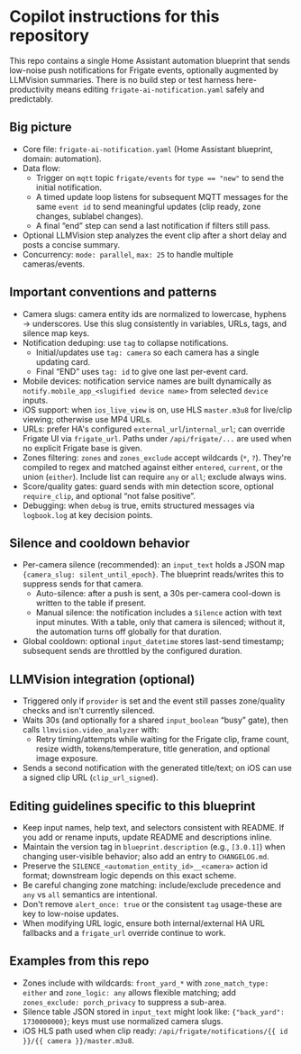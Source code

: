# Copilot instructions for this repository

This repo contains a single Home Assistant automation blueprint that sends low-noise push notifications for Frigate events, optionally augmented by LLMVision summaries. There is no build step or test harness here-productivity means editing `frigate-ai-notification.yaml` safely and predictably.

## Big picture
- Core file: `frigate-ai-notification.yaml` (Home Assistant blueprint, domain: automation).
- Data flow:
  - Trigger on `mqtt` topic `frigate/events` for `type == "new"` to send the initial notification.
  - A timed update loop listens for subsequent MQTT messages for the same `event id` to send meaningful updates (clip ready, zone changes, sublabel changes).
  - A final “end” step can send a last notification if filters still pass.
- Optional LLMVision step analyzes the event clip after a short delay and posts a concise summary.
- Concurrency: `mode: parallel`, `max: 25` to handle multiple cameras/events.

## Important conventions and patterns
- Camera slugs: camera entity ids are normalized to lowercase, hyphens → underscores. Use this slug consistently in variables, URLs, tags, and silence map keys.
- Notification deduping: use `tag` to collapse notifications.
  - Initial/updates use `tag: camera` so each camera has a single updating card.
  - Final “END” uses `tag: id` to give one last per-event card.
- Mobile devices: notification service names are built dynamically as `notify.mobile_app_<slugified device name>` from selected `device` inputs.
- iOS support: when `ios_live_view` is on, use HLS `master.m3u8` for live/clip viewing; otherwise use MP4 URLs.
- URLs: prefer HA's configured `external_url`/`internal_url`; can override Frigate UI via `frigate_url`. Paths under `/api/frigate/...` are used when no explicit Frigate base is given.
- Zones filtering: `zones` and `zones_exclude` accept wildcards (`*`, `?`). They're compiled to regex and matched against either `entered`, `current`, or the union (`either`). Include list can require `any` or `all`; exclude always wins.
- Score/quality gates: guard sends with min detection score, optional `require_clip`, and optional “not false positive”.
- Debugging: when `debug` is true, emits structured messages via `logbook.log` at key decision points.

## Silence and cooldown behavior
- Per-camera silence (recommended): an `input_text` holds a JSON map `{camera_slug: silent_until_epoch}`. The blueprint reads/writes this to suppress sends for that camera.
  - Auto-silence: after a push is sent, a 30s per-camera cool-down is written to the table if present.
  - Manual silence: the notification includes a `Silence` action with text input minutes. With a table, only that camera is silenced; without it, the automation turns off globally for that duration.
- Global cooldown: optional `input_datetime` stores last-send timestamp; subsequent sends are throttled by the configured duration.

## LLMVision integration (optional)
- Triggered only if `provider` is set and the event still passes zone/quality checks and isn't currently silenced.
- Waits 30s (and optionally for a shared `input_boolean` “busy” gate), then calls `llmvision.video_analyzer` with:
  - Retry timing/attempts while waiting for the Frigate clip, frame count, resize width, tokens/temperature, title generation, and optional image exposure.
- Sends a second notification with the generated title/text; on iOS can use a signed clip URL (`clip_url_signed`).

## Editing guidelines specific to this blueprint
- Keep input names, help text, and selectors consistent with README. If you add or rename inputs, update README and descriptions inline.
- Maintain the version tag in `blueprint.description` (e.g., `[3.0.1]`) when changing user-visible behavior; also add an entry to `CHANGELOG.md`.
- Preserve the `SILENCE_<automation_entity_id>__<camera>` action id format; downstream logic depends on this exact scheme.
- Be careful changing zone matching: include/exclude precedence and `any` vs `all` semantics are intentional.
- Don't remove `alert_once: true` or the consistent `tag` usage-these are key to low-noise updates.
- When modifying URL logic, ensure both internal/external HA URL fallbacks and a `frigate_url` override continue to work.

## Examples from this repo
- Zones include with wildcards: `front_yard_*` with `zone_match_type: either` and `zone_logic: any` allows flexible matching; add `zones_exclude: porch_privacy` to suppress a sub-area.
- Silence table JSON stored in `input_text` might look like: `{"back_yard": 1730000000}`; keys must use normalized camera slugs.
- iOS HLS path used when clip ready: `/api/frigate/notifications/{{ id }}/{{ camera }}/master.m3u8`.
